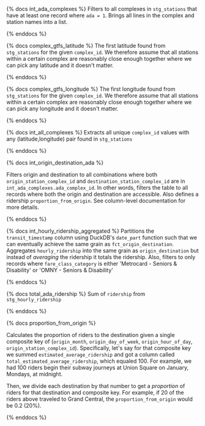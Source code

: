{% docs int_ada_complexes %}
Filters to all complexes in `stg_stations` that have at least one record where `ada = 1`. 
Brings all lines in the complex and station names into a list. 

{% enddocs %}


{% docs complex_gtfs_latitude %}
The first latitude found from `stg_stations` for the given `complex_id`. We therefore assume that all stations within a certain complex are reasonably close enough together where we can pick any latitude and it doesn't matter. 

{% enddocs %}


{% docs complex_gtfs_longitude %}
The first longitude found from `stg_stations` for the given `complex_id`. We therefore assume that all stations within a certain complex are reasonably close enough together where we can pick any longitude and it doesn't matter. 

{% enddocs %}


{% docs int_all_complexes %}
Extracts all unique `complex_id` values with any (latitude,longitude) pair found in `stg_stations`

{% enddocs %}

{% docs int_origin_destination_ada %}

Filters origin and destination to all combinations where both `origin_station_complex_id` and
`destination_station_complex_id` are in `int_ada_complexes.ada_complex_id`. In other words,
filters the table to all records where both the origin and destination are accessible. Also
defines a ridership `proportion_from_origin`. See column-level documentation for more details.

{% enddocs %}


{% docs int_hourly_ridership_aggregated %}
Partitions the `transit_timestamp` column using DuckDB's `date_part` function such that we can eventually achieve the same grain as `fct_origin_destination`. Aggregates `hourly_ridership` into the same grain as `origin_destination` but instead of *averaging* the ridership it totals the ridership. Also, filters to only records where `fare_class_category` is either 'Metrocard - Seniors & Disability' or 'OMNY - Seniors & Disability'

{% enddocs %}


{% docs total_ada_ridership %}
Sum of `ridership` from `stg_hourly_ridership`

{% enddocs %}

{% docs proportion_from_origin %}

Calculates the proportion of riders to the destination given a single composite key of
(`origin_month`, `origin_day_of_week`, `origin_hour_of_day`, `origin_station_complex_id`). 
Specifically, let's say for that composite key we summed `estimated_average_ridership` and
got a column called `total_estimated_average_ridership`, which equaled 100. For example, we
had 100 riders begin their subway journeys at Union Square on January, Mondays, at midnight. 

Then, we divide each destination by that number to get a *proportion* of riders for that
destination and composite key. For example, if 20 of the riders above traveled to Grand
Central, the `proportion_from_origin` would be 0.2 (20%). 

{% enddocs %}